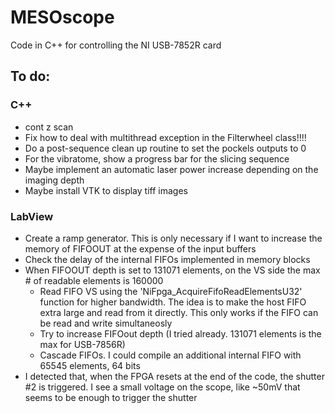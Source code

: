 # MESOscope
Code in C++ for controlling the NI USB-7852R card

## To do:
### C++
- cont z scan
- Fix how to deal with multithread exception in the Filterwheel class!!!!
- Do a post-sequence clean up routine to set the pockels outputs to 0
- For the vibratome, show a progress bar for the slicing sequence
- Maybe implement an automatic laser power increase depending on the imaging depth
- Maybe install VTK to display tiff images

### LabView
- Create a ramp generator. This is only necessary if I want to increase the memory of FIFOOUT at the expense of the input buffers
- Check the delay of the internal FIFOs implemented in memory blocks
- When FIFOOUT depth is set to 131071 elements, on the VS side the max # of readable elements is 160000
  - Read FIFO VS using the 'NiFpga_AcquireFifoReadElementsU32' function for higher bandwidth. The idea is to make the host FIFO extra large and read from it directly. This only works if the FIFO can be read and write simultaneosly
  - Try to increase FIFOout depth (I tried already. 131071 elements is the max for USB-7856R)
  - Cascade FIFOs. I could compile an additional internal FIFO with 65545 elements, 64 bits
- I detected that, when the FPGA resets at the end of the code, the shutter #2 is triggered. I see a small voltage on the scope, like ~50mV that seems to be enough to trigger the shutter
